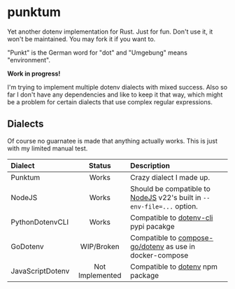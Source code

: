 punktum
=======

Yet another dotenv implementation for Rust. Just for fun. Don't use it, it
won't be maintained. You may fork it if you want to.

"Punkt" is the German word for "dot" and "Umgebung" means "environment".

**Work in progress!**

I'm trying to implement multiple dotenv dialects with mixed success. Also
so far I don't have any dependencies and like to keep it that way, which
might be a problem for certain dialects that use complex regular
expressions.

Dialects
--------

Of course no guarnatee is made that anything actually works. This is just
with my limited manual test.

| Dialect | Status | Description |
|:-|:-:|:-|
| Punktum | Works | Crazy dialect I made up. |
| NodeJS  | Works | Should be compatible to [NodeJS](https://nodejs.org/) v22's built in `--env-file=...` option. |
| PythonDotenvCLI | Works | Compatible to [dotenv-cli](https://github.com/venthur/dotenv-cli#readme) pypi pacakge |
| GoDotenv | WIP/Broken | Compatible to [compose-go/dotenv](https://github.com/compose-spec/compose-go/tree/main/dotenv) as use in docker-compose |
| JavaScriptDotenv | Not Implemented | Compatible to [dotenv](https://github.com/motdotla/dotenv#readme) npm package |
